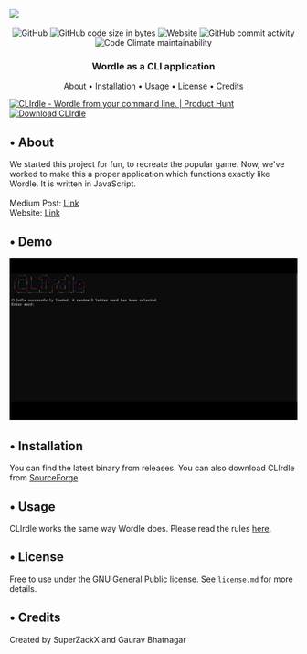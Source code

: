 <a href="https://github.com/superzackx/clirdle"><img src="https://user-images.githubusercontent.com/58135394/163711903-24793ed8-0f8b-47a6-851f-f451502d4c3b.png"></a>
<div align="center">
<img alt="GitHub" src="https://img.shields.io/github/license/superzackx/clirdle?style=for-the-badge">
<img alt="GitHub code size in bytes" src="https://img.shields.io/github/languages/code-size/superzackx/clirdle?style=for-the-badge">
<img alt="Website" src="https://img.shields.io/website?down_color=lightgray&down_message=offline&style=for-the-badge&up_color=blue&up_message=online&url=https%3A%2F%2Fclirdle.yashbhatnagar.com%2F">
<img alt="GitHub commit activity" src="https://img.shields.io/github/commit-activity/m/superzackx/clirdle?style=for-the-badge">
<img alt="Code Climate maintainability" src="https://img.shields.io/codeclimate/maintainability/superzackx/CLIrdle?style=for-the-badge">
</div>
<h3 align="center">Wordle as a CLI application</h3>
<p align="center">
  <a href="#about">About</a>
  •
  <a href="#installation">Installation</a>
  •
  <a href="#usage">Usage</a>
  •
  <a href="#license">License</a>
  •
  <a href="#credits">Credits</a>
</p>

<a href="https://www.producthunt.com/posts/clirdle?utm_source=badge-featured&utm_medium=badge&utm_souce=badge-clirdle" target="_blank"><img src="https://api.producthunt.com/widgets/embed-image/v1/featured.svg?post_id=342221&theme=light" alt="CLIrdle - Wordle&#0032;from&#0032;your&#0032;command&#0032;line&#0046;&#0032; | Product Hunt" style="width: 250px; height: 54px;" width="250" height="54" /></a>
<a href="https://sourceforge.net/projects/clirdle/files/latest/download"><img alt="Download CLIrdle" src="https://a.fsdn.com/con/app/sf-download-button" width=276 height=48 srcset="https://a.fsdn.com/con/app/sf-download-button?button_size=2x 2x"></a>

<h2 id="about">• About</h2>
<p>We started this project for fun, to recreate the popular game. Now, we've worked to make this a proper application which functions exactly like Wordle. It is written in JavaScript. <br><br> Medium Post: <a href="https://medium.com/@yash.bhatnagar1919/crafting-clirdle-wordle-in-your-cli-7a3cb132975e">Link</a><br> Website: <a href="https://clirdle.yashbhatnagar.com/">Link</a></p>

<h2>• Demo</h2>

![CLIrdle demo gif](assets/CLIRdle_Video_yl7x0f.gif)

<h2 id="installation">• Installation</h2>
<p>You can find the latest binary from releases. You can also download CLIrdle from <a href="https://sourceforge.net/projects/clirdle/">SourceForge</a>.</p>

<h2 id="usage">• Usage</h2>
<p>CLIrdle works the same way Wordle does. Please read the rules <a href="https://www.nytimes.com/games/wordle/index.html">here</a>.</p>

<h2 id="license">• License</h2>
<p>Free to use under the GNU General Public license. See <code>license.md</code> for more details.</p>

<h2 id="credits">• Credits</h2>
<p>Created by SuperZackX and Gaurav Bhatnagar</p>
